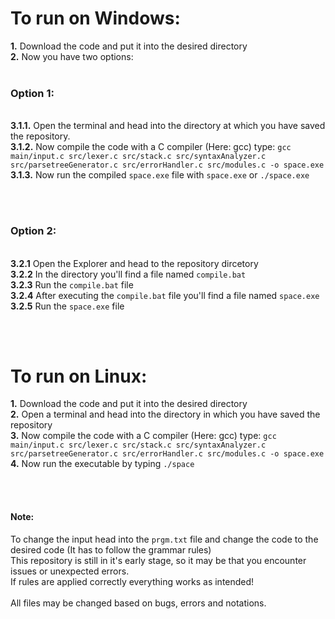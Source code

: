 <h1>To run on Windows:</h1>
<b>1.</b> Download the code and put it into the desired directory<br>
<b>2.</b> Now you have two options:<br><br>
<b><h3>Option 1:</h3></b><br>
<b>3.1.1.</b> Open the terminal and head into the directory at which you have saved the repository.<br>
<b>3.1.2.</b> Now compile the code with a C compiler (Here: gcc) type: <code>gcc main/input.c src/lexer.c src/stack.c src/syntaxAnalyzer.c src/parsetreeGenerator.c src/errorHandler.c src/modules.c -o space.exe</code><br>
<b>3.1.3.</b> Now run the compiled <code>space.exe</code> file with <code>space.exe</code> or <code>./space.exe</code>

<br><br>

<b><h3>Option 2:</h3></b><br>
<b>3.2.1</b> Open the Explorer and head to the repository dircetory<br>
<b>3.2.2</b> In the directory you'll find a file named <code>compile.bat</code><br>
<b>3.2.3</b> Run the <code>compile.bat</code> file<br>
<b>3.2.4</b> After executing the <code>compile.bat</code> file you'll find a file named <code>space.exe</code>
<b>3.2.5</b> Run the <code>space.exe</code> file

<br><br>

<h1>To run on Linux:</h1>
<b>1.</b> Download the code and put it into the desired directory<br>
<b>2.</b> Open a terminal and head into the directory in which you have saved the repository<br>
<b>3.</b> Now compile the code with a C compiler (Here: gcc) type: <code>gcc main/input.c src/lexer.c src/stack.c src/syntaxAnalyzer.c src/parsetreeGenerator.c src/errorHandler.c src/modules.c -o space.exe</code><br>
<b>4.</b> Now run the executable by typing <code>./space</code>

<br><br>

<h4>Note:</h4>
To change the input head into the <code>prgm.txt</code> file and change the code to the desired code (It has to follow the grammar rules)<br>
This repository is still in it's early stage, so it may be that you encounter issues or unexpected errors.<br>
If rules are applied correctly everything works as intended!<br><br>
All files may be changed based on bugs, errors and notations.
